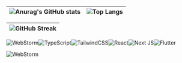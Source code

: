 | ![Anurag's GitHub stats](https://github-readme-stats.vercel.app/api?username=lnngn&theme=graywhite&hide_border=true)| ![Top Langs](https://github-readme-stats.vercel.app/api/top-langs/?username=lnngn&theme=graywhite&layout=compact&langs_count=8&hide_border=true&card_width=400) |
| :---: | :---: | 

| ![GitHub Streak](https://streak-stats.demolab.com/?user=lnngn&card_width=1000&theme=graywhite&hide_border=true)|
| :---: | 

![WebStorm](https://img.shields.io/badge/webstorm-143?style=for-the-badge&logo=webstorm&logoColor=white)![TypeScript](https://img.shields.io/badge/typescript-%23007ACC.svg?style=for-the-badge&logo=typescript&logoColor=white)![TailwindCSS](https://img.shields.io/badge/tailwindcss-%2338B2AC.svg?style=for-the-badge&logo=tailwind-css&logoColor=white)![React](https://img.shields.io/badge/react-%2320232a.svg?style=for-the-badge&logo=react)![Next JS](https://img.shields.io/badge/Next-black?style=for-the-badge&logo=next.js&logoColor=white)![Flutter](https://img.shields.io/badge/Flutter-%2302569B.svg?style=for-the-badge&logo=Flutter&logoColor=white)

![WebStorm](https://img.shields.io/badge/webstorm-143?style=for-the-badge&logo=webstorm&logoColor=black&color=8338ec&labelColor=cyan) 



